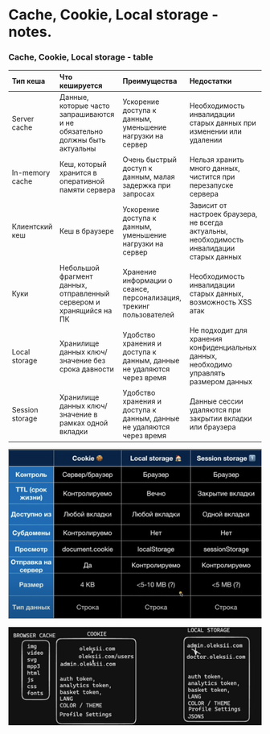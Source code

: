 # Cache, Cookie, Local storage - notes.

### Cache, Cookie, Local storage - table

| Тип кеша |	Что кешируется	| Преимущества	| Недостатки |
| :----------------- | :------------------ | :----------------- | :------------------ |
| Server cache	| Данные, которые часто запрашиваются и не обязательно должны быть актуальны |	Ускорение доступа к данным, уменьшение нагрузки на сервер	| Необходимость инвалидации старых данных при изменении или удалении |
| In-memory cache	| Кеш, который хранится в оперативной памяти сервера |	Очень быстрый доступ к данным, малая задержка при запросах | Нельзя хранить много данных, чистится при перезапуске сервера |
| Клиентский кеш	| Кеш в браузере	| Ускорение доступа к данным, уменьшение нагрузки на сервер |	Зависит от настроек браузера, не всегда актуальны, необходимость инвалидации старых данных |
| Куки	| Небольшой фрагмент данных, отправленный сервером и хранящийся на ПК |	Хранение информации о сеансе, персонализация, трекинг пользователей |	Необходимость инвалидации старых данных, возможность XSS атак |
| Local storage	| Хранилище данных ключ/значение без срока давности	| Удобство хранения и доступа к данным, данные не удаляются через время	| Не подходит для хранения конфиденциальных данных, необходимо управлять размером данных |
| Session storage	| Хранилище данных ключ/значение в рамках одной вкладки	| Удобство хранения и доступа к данным, данные не удаляются через время	| Данные сессии удаляются при закрытии вкладки или браузера |

![table](https://github.com/AlexeyLobanov1/Cache-Cookie-Local-storage/blob/main/table.jpg)

![example](https://github.com/AlexeyLobanov1/Cache-Cookie-Local-storage/blob/main/my.jpg)
